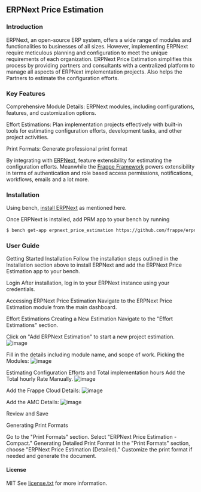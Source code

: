 ## ERPNext Price Estimation

### Introduction
ERPNext, an open-source ERP system, offers a wide range of modules and functionalities to businesses of all sizes. However, implementing ERPNext require meticulous planning and configuration to meet the unique requirements of each organization. ERPNext Price Estimation simplifies this process by providing partners and consultants with a centralized platform to manage all aspects of ERPNext implementation projects. Also helps the Partners to estimate the configuration efforts. 
### Key Features
Comprehensive Module Details: ERPNext modules, including configurations, features, and customization options.

Effort Estimations: Plan implementation projects effectively with built-in tools for estimating configuration efforts, development tasks, and other project activities.

Print Formats: Generate professional print format 


By integrating with [ERPNext](https://github.com/frappe/erpnext), feature extensibility for estimating the configuration efforts. Meanwhile the [Frappe Framework](https://github.com/frappe/frappe) powers extensibility in terms of authentication and role based access permissions, notifications, workflows, emails and a lot more.

### Installation

Using bench, [install ERPNext](https://github.com/frappe/bench#installation) as mentioned here.

Once ERPNext is installed, add PRM app to your bench by running

```sh
$ bench get-app erpnext_price_estimation https://github.com/frappe/erpnext_price_estimation.git
```

### User Guide
Getting Started
Installation
Follow the installation steps outlined in the Installation section above to install ERPNext and add the ERPNext Price Estimation app to your bench.

Login
After installation, log in to your ERPNext instance using your credentials.

Accessing ERPNext Price Estimation
Navigate to the ERPNext Price Estimation module from the main dashboard.

Effort Estimations
Creating a New Estimation
Navigate to the "Effort Estimations" section.

Click on "Add ERPNext Estimation" to start a new project estimation.
![image](https://github.com/frappe/erpnext_price_estimation/assets/27720465/51f164b3-7c6f-4eea-8969-362c4647a6bc)

Fill in the details including module name, and scope of work.
Picking the Modules:
![image](https://github.com/frappe/erpnext_price_estimation/assets/27720465/374021c6-fcd4-4ea0-8913-974670c3a9be)

Estimating Configuration Efforts and Total implementation hours
Add the Total hourly Rate Manually.
![image](https://github.com/frappe/erpnext_price_estimation/assets/27720465/fa916efa-d358-4b84-995e-596a74ce25ee)


Add the Frappe Cloud Details:
![image](https://github.com/frappe/erpnext_price_estimation/assets/27720465/899a51ea-ef8e-44b1-813b-49a7d8a82f8d)

Add the AMC Details:
![image](https://github.com/frappe/erpnext_price_estimation/assets/27720465/64c8a7a1-d53a-42b8-bc68-14b5d47cdf87)


Review and Save


Generating Print Formats

Go to the "Print Formats" section.
Select "ERPNext Price Estimation - Compact."
Generating Detailed Print Format
In the "Print Formats" section, choose "ERPNext Price Estimation (Detailed)."
Customize the print format if needed and generate the document.






#### License

MIT See [license.txt](https://github.com/frappe/partner_relationship_management/blob/main/license.txt) for more information.
